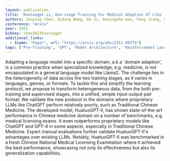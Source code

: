 ```yaml
---
layout: publication
title: 'Huatuogpt-ii, One-stage Training For Medical Adaption Of Llms'
authors: Junying Chen, Xidong Wang, Ke Ji, Anningzhe Gao, Feng Jiang, Shunian Chen, Hongbo Zhang, Dingjie Song, Wenya Xie, Chuyi Kong, Jianquan Li, Xiang Wan, Haizhou Li, Benyou Wang
conference: "Arxiv"
year: 2023
bibkey: chen2023huatuogpt
additional_links:
  - {name: "Paper", url: "https://arxiv.org/abs/2311.09774"}
tags: ['Pre-Training', 'GPT', 'Model Architecture', 'Reinforcement Learning', 'Training Techniques', 'Multimodal Models']
---
```

Adapting a language model into a specific domain, a.k.a `domain adaption', is
a common practice when specialized knowledge, e.g. medicine, is not
encapsulated in a general language model like Llama2. The challenge lies in the
heterogeneity of data across the two training stages, as it varies in
languages, genres, or formats. To tackle this and simplify the learning
protocol, we propose to transform heterogeneous data, from the both
pre-training and supervised stages, into a unified, simple input-output pair
format. We validate the new protocol in the domains where proprietary LLMs like
ChatGPT perform relatively poorly, such as Traditional Chinese Medicine. The
developed model, HuatuoGPT-II, has shown state-of-the-art performance in
Chinese medicine domain on a number of benchmarks, e.g. medical licensing
exams. It even outperforms proprietary models like ChatGPT and GPT-4 in some
aspects, especially in Traditional Chinese Medicine. Expert manual evaluations
further validate HuatuoGPT-II's advantages over existing LLMs. Notably,
HuatuoGPT-II was benchmarked in a fresh Chinese National Medical Licensing
Examination where it achieved the best performance, showcasing not only its
effectiveness but also its generalization capabilities.
